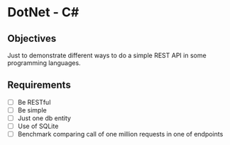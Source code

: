 # DotNet - C#

## Objectives

Just to demonstrate different ways to do a simple REST API in some programming languages.

## Requirements

- [ ] Be RESTful
- [ ] Be simple
- [ ] Just one db entity
- [ ] Use of SQLite
- [ ] Benchmark comparing call of one million requests in one of endpoints
